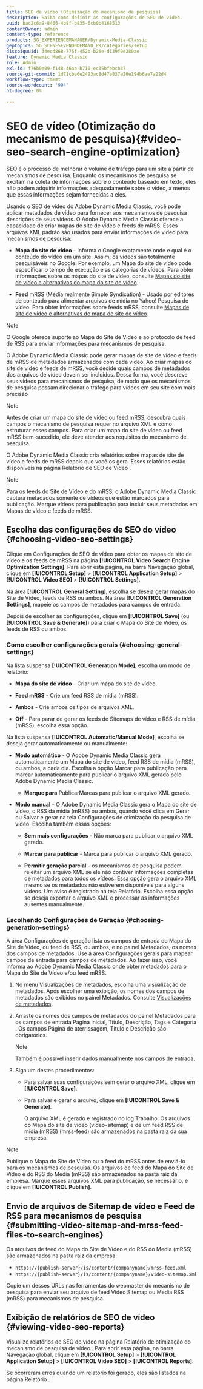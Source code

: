 ```yaml
---
title: SEO de vídeo (Otimização do mecanismo de pesquisa)
description: Saiba como definir as configurações de SEO de vídeo.
uuid: bac2c6a9-8466-4b8f-b835-6cb0b4168513
contentOwner: admin
content-type: reference
products: SG_EXPERIENCEMANAGER/Dynamic-Media-Classic
geptopics: SG_SCENESEVENONDEMAND_PK/categories/setup
discoiquuid: 34ecd868-775f-452b-b26e-d139f0e280ae
feature: Dynamic Media Classic
role: Admin
exl-id: f76b0e09-f148-46aa-b710-ec35bfebcb37
source-git-commit: 1d71cbe6e2493ac8d47e837a20e194b6ae7a22d4
workflow-type: tm+mt
source-wordcount: '994'
ht-degree: 0%

---
```


# SEO de vídeo (Otimização do mecanismo de pesquisa){#video-seo-search-engine-optimization}

SEO é o processo de melhorar o volume de tráfego para um site a partir de mecanismos de pesquisa. Enquanto os mecanismos de pesquisa se excitam na coleta de informações sobre o conteúdo baseado em texto, eles não podem adquirir informações adequadamente sobre o vídeo, a menos que essas informações sejam fornecidas a eles.

Usando o SEO de vídeo do Adobe Dynamic Media Classic, você pode aplicar metadados de vídeo para fornecer aos mecanismos de pesquisa descrições de seus vídeos. O Adobe Dynamic Media Classic oferece a capacidade de criar mapas de site de vídeo e feeds de mRSS. Esses arquivos XML padrão são usados para enviar informações de vídeo para mecanismos de pesquisa:

* **Mapa do site de vídeo**  - Informa o Google exatamente onde e qual é o conteúdo do vídeo em um site. Assim, os vídeos são totalmente pesquisáveis no Google. Por exemplo, um Mapa do site de vídeo pode especificar o tempo de execução e as categorias de vídeos. Para obter informações sobre os mapas do site de vídeo, consulte [Mapas do site de vídeo e alternativas do mapa do site de vídeo](https://developers.google.com/search/docs/advanced/sitemaps/video-sitemaps?visit_id=637558394348624754-567115452&amp;rd=1).

* **Feed**  mRSS (Media realmente Simple Syndication) - Usado por editores de conteúdo para alimentar arquivos de mídia no Yahoo! Pesquisa de vídeo. Para obter informações sobre feeds mRSS, consulte [Mapas de site de vídeo e alternativas de mapa de site de vídeo](https://developers.google.com/search/docs/advanced/sitemaps/video-sitemaps?visit_id=637558394348624754-567115452&amp;rd=1).

>[!NOTE]
>
>O Google oferece suporte ao Mapa do Site de Vídeo e ao protocolo de feed de RSS para enviar informações para mecanismos de pesquisa.

O Adobe Dynamic Media Classic pode gerar mapas de site de vídeo e feeds de mRSS de metadados armazenados com cada vídeo. Ao criar mapas do site de vídeo e feeds de mRSS, você decide quais campos de metadados dos arquivos de vídeo devem ser incluídos. Dessa forma, você descreve seus vídeos para mecanismos de pesquisa, de modo que os mecanismos de pesquisa possam direcionar o tráfego para vídeos em seu site com mais precisão

>[!NOTE]
>
>Antes de criar um mapa do site de vídeo ou feed mRSS, descubra quais campos o mecanismo de pesquisa requer no arquivo XML e como estruturar esses campos. Para criar um mapa do site de vídeo ou feed mRSS bem-sucedido, ele deve atender aos requisitos do mecanismo de pesquisa.

O Adobe Dynamic Media Classic cria relatórios sobre mapas de site de vídeo e feeds de mRSS depois que você os gera. Esses relatórios estão disponíveis na página Relatório de SEO de Vídeo .

>[!NOTE]
>
>Para os feeds do Site de Vídeo e do mRSS, o Adobe Dynamic Media Classic captura metadados somente de vídeos que estão marcados para publicação. Marque vídeos para publicação para incluir seus metadados em Mapas de vídeo e feeds de mRSS.

## Escolha das configurações de SEO do vídeo {#choosing-video-seo-settings}

Clique em Configurações de SEO de vídeo para obter os mapas de site de vídeo e os feeds de mRSS na página **[!UICONTROL Video Search Engine Optimization Settings]**. Para abrir esta página, na barra Navegação global, clique em **[!UICONTROL Setup]** > **[!UICONTROL Application Setup]** > **[!UICONTROL Video SEO]** > **[!UICONTROL Settings]**.

Na área **[!UICONTROL General Setting]**, escolha se deseja gerar mapas do Site de Vídeo, feeds de RSS ou ambos. Na área **[!UICONTROL Generation Settings]**, mapeie os campos de metadados para campos de entrada.

Depois de escolher as configurações, clique em **[!UICONTROL Save]** (ou **[!UICONTROL Save & Generate]**) para criar o Mapa do Site de Vídeo, os feeds de RSS ou ambos.

### Como escolher configurações gerais {#choosing-general-settings}

Na lista suspensa **[!UICONTROL Generation Mode]**, escolha um modo de relatório:

* **Mapa do site de vídeo**  - Criar um mapa do site de vídeo.

* **Feed mRSS**  - Crie um feed RSS de mídia (mRSS).

* **Ambos**  - Crie ambos os tipos de arquivos XML.

* **Off**  - Para parar de gerar os feeds de Sitemaps de vídeo e RSS de mídia (mRSS), escolha essa opção.

Na lista suspensa **[!UICONTROL Automatic/Manual Mode]**, escolha se deseja gerar automaticamente ou manualmente:

* **Modo automático**  - O Adobe Dynamic Media Classic gera automaticamente um Mapa do site de vídeo, feed RSS de mídia (mRSS), ou ambos, a cada dia. Escolha a opção Marcar para publicação para marcar automaticamente para publicar o arquivo XML gerado pelo Adobe Dynamic Media Classic.

   * **Marque para** PublicarMarcas para publicar o arquivo XML gerado.

* **Modo manual**  - O Adobe Dynamic Media Classic gera o Mapa do site de vídeo, o RSS da mídia (mRSS) ou ambos, quando você clica em Gerar ou Salvar e gerar na tela Configurações de otimização da pesquisa de vídeo. Escolha também essas opções:

   * **Sem mais configurações**  - Não marca para publicar o arquivo XML gerado.

   * **Marcar para publicar**  - Marca para publicar o arquivo XML gerado.

   * **Permitir geração parcial**  - os mecanismos de pesquisa podem rejeitar um arquivo XML se ele não contiver informações completas de metadados para todos os vídeos. Essa opção gera o arquivo XML mesmo se os metadados não estiverem disponíveis para alguns vídeos. Um aviso é registrado na tela Relatório. Escolha essa opção se deseja exportar o arquivo XML e processar as informações ausentes manualmente.

### Escolhendo Configurações de Geração {#choosing-generation-settings}

A área Configurações de geração lista os campos de entrada do Mapa do Site de Vídeo, ou feed de RSS, ou ambos, e no painel Metadados, os nomes dos campos de metadados. Use a área Configurações gerais para mapear campos de entrada para campos de metadados. Ao fazer isso, você informa ao Adobe Dynamic Media Classic onde obter metadados para o Mapa do Site de Vídeo e/ou feed mRSS.

1. No menu Visualizações de metadados, escolha uma visualização de metadados. Após escolher uma exibição, os nomes dos campos de metadados são exibidos no painel Metadados.
Consulte [Visualizações de metadados](application-setup.md#metadata_views).
1. Arraste os nomes dos campos de metadados do painel Metadados para os campos de entrada Página inicial, Título, Descrição, Tags e Categoria . Os campos Página de aterrissagem, Título e Descrição são obrigatórios.

   >[!NOTE]
   >
   >Também é possível inserir dados manualmente nos campos de entrada.

1. Siga um destes procedimentos:

   * Para salvar suas configurações sem gerar o arquivo XML, clique em **[!UICONTROL Save]**.
   * Para salvar e gerar o arquivo, clique em **[!UICONTROL Save & Generate]**.

      O arquivo XML é gerado e registrado no log Trabalho. Os arquivos do Mapa do site de vídeo (video-sitemap) e de um feed RSS de mídia (mRSS) (mrss-feed) são armazenados na pasta raiz da sua empresa.

>[!NOTE]
>
>Publique o Mapa do Site de Vídeo ou o feed do mRSS antes de enviá-lo para os mecanismos de pesquisa. Os arquivos de feed do Mapa do Site de Vídeo e do RSS do Media (mRSS) são armazenados na pasta raiz da empresa. Marque esses arquivos XML para publicação, se necessário, e clique em **[!UICONTROL Publish]**.

## Envio de arquivos de Sitemap de vídeo e Feed de RSS para mecanismos de pesquisa {#submitting-video-sitemap-and-mrss-feed-files-to-search-engines}

Os arquivos de feed do Mapa do Site de Vídeo e do RSS do Media (mRSS) são armazenados na pasta raiz da empresa:

* `https://{publish-server}/is/content/{companyname}/mrss-feed.xml`
* `https://{publish-server}/is/content/{companyname}/video-sitemap.xml`

Copie um desses URLs nas ferramentas do webmaster do mecanismo de pesquisa para enviar seu arquivo de feed Video Sitemap ou Media RSS (mRSS) para mecanismos de pesquisa.

## Exibição de relatórios de SEO de vídeo {#viewing-video-seo-reports}

Visualize relatórios de SEO de vídeo na página Relatório de otimização do mecanismo de pesquisa de vídeo . Para abrir esta página, na barra Navegação global, clique em **[!UICONTROL Setup]** > **[!UICONTROL Application Setup]** > **[!UICONTROL Video SEO]** > **[!UICONTROL Reports]**.

Se ocorreram erros quando um relatório foi gerado, eles são listados na página Relatório .
